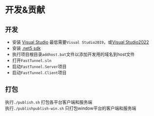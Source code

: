 # 开发&贡献

## 开发
- 安装 [Visual Studio](https://visualstudio.microsoft.com/zh-hans/) 最低需要`Visual Studio2019`，或[Visual Studio2022](https://visualstudio.microsoft.com/zh-hans/vs/preview/#download-preview)
- 安装 [.net5 sdk](https://dotnet.microsoft.com/download/dotnet/5.0)
- 执行项目根目录`addhost.bat`文件以添加开发用的域名到host文件
- 打开`FastTunnel.sln`
- 启动`FastTunnel.Server`项目
- 启动`FastTunnel.Client`项目

## 打包
执行`./publish.sh` 打包各平台客户端和服务端  
执行`./publishpublish-win.sh` 只打包window平台的客户端和服务端
